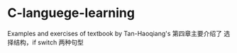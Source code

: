 # C-languege-learning
Examples and exercises of textbook by Tan-Haoqiang's 
第四章主要介绍了 选择结构，if switch 两种句型
